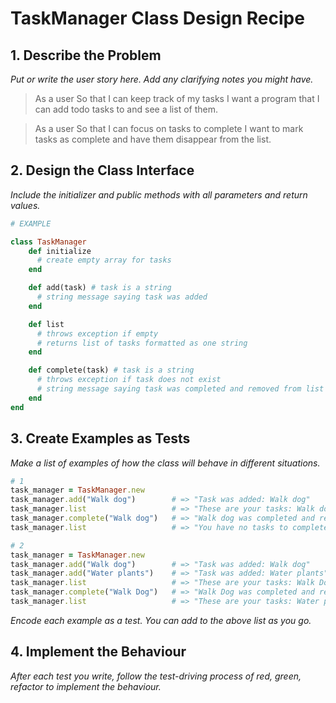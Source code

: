 # TaskManager Class Design Recipe

## 1. Describe the Problem

_Put or write the user story here. Add any clarifying notes you might have._

> As a user
> So that I can keep track of my tasks
> I want a program that I can add todo tasks to and see a list of them.

> As a user
> So that I can focus on tasks to complete
> I want to mark tasks as complete and have them disappear from the list.

## 2. Design the Class Interface

_Include the initializer and public methods with all parameters and return values._

```ruby
# EXAMPLE

class TaskManager
    def initialize
      # create empty array for tasks
    end

    def add(task) # task is a string
      # string message saying task was added
    end

    def list
      # throws exception if empty
      # returns list of tasks formatted as one string
    end

    def complete(task) # task is a string
      # throws exception if task does not exist
      # string message saying task was completed and removed from list
    end
end
```

## 3. Create Examples as Tests

_Make a list of examples of how the class will behave in different situations._

```ruby
# 1
task_manager = TaskManager.new
task_manager.add("Walk dog")        # => "Task was added: Walk dog"
task_manager.list                   # => "These are your tasks: Walk dog."
task_manager.complete("Walk dog")   # => "Walk dog was completed and removed from your list."
task_manager.list                   # => "You have no tasks to complete!"

# 2
task_manager = TaskManager.new
task_manager.add("Walk dog")        # => "Task was added: Walk dog"
task_manager.add("Water plants")    # => "Task was added: Water plants"
task_manager.list                   # => "These are your tasks: Walk Dog, Water plants."
task_manager.complete("Walk Dog")   # => "Walk Dog was completed and removed from your list."
task_manager.list                   # => "These are your tasks: Water plants."
```

_Encode each example as a test. You can add to the above list as you go._

## 4. Implement the Behaviour

_After each test you write, follow the test-driving process of red, green, refactor to implement the behaviour._
